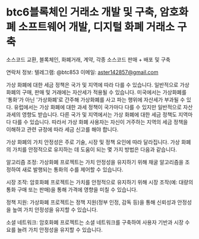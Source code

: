 # btc6블록체인 거래소 개발 및 구축, 암호화폐 소프트웨어 개발, 디지털 화폐 거래소 구축

소스코드 교환, 블록체인, 화폐거래, 계약, 각종 소스코드 판매 + 배포 및 구축

연락처 정보: 텔레그램: @btc853 이메일: aster142857@gmail.com


가상 화폐에 대한 세금 정책은 국가 및 지역에 따라 다를 수 있습니다. 일반적으로 가상 화폐의 구매, 판매 및 거래에는 자산세가 적용될 수 있습니다. 미국에서는 가상화폐를 '통화'가 아닌 '가상화폐'로 간주해 가상화폐를 사고 파는 행위에 자산세가 부과될 수 있다. 유럽에서는 가상 화폐에 대한 과세 정책이 국가마다 다를 수 있지만 일반적으로 자산 과세의 영향도 받습니다. 다른 국가 및 지역에서는 가상 화폐에 대한 세금 정책도 지역마다 다를 수 있습니다. 따라서 가상 화폐 사용자는 자신이 거주하는 지역의 세금 정책을 이해하고 관련 규정에 따라 세금 신고를 해야 합니다.

가상 화폐의 가치 안정성은 주로 기술, 시장 및 정책 요인에 따라 달라집니다. 가상 화폐의 가치를 안정적으로 유지하는 데 도움이 되는 몇 가지 방법은 다음과 같습니다.


알고리즘 조정: 가상화폐 프로젝트는 가치 안정성을 유지하기 위해 채굴 알고리즘을 조정하여 새로 발행되는 통화의 수를 제어할 수 있습니다.


시장 조작: 암호화폐 프로젝트는 가치를 안정적으로 유지하기 위해 시장 조작(예: 대량의 통화 구매 또는 판매)을 통해 가격에 영향을 미칠 수 있습니다.


정책 지원: 가상화폐 프로젝트는 정책 지원(정부 인정, 감독 등)을 통해 신뢰성과 안정성을 높여 가치 안정성을 유지할 수 있습니다.


소셜 네트워크: 암호화폐 프로젝트는 소셜 네트워크를 구축하여 사용자 기반과 시장 수요를 늘려 가치 안정성을 유지할 수 있습니다.

